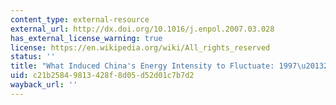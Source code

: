 ```yaml
---
content_type: external-resource
external_url: http://dx.doi.org/10.1016/j.enpol.2007.03.028
has_external_license_warning: true
license: https://en.wikipedia.org/wiki/All_rights_reserved
status: ''
title: "What Induced China's Energy Intensity to Fluctuate: 1997\u20132006?"
uid: c21b2584-9813-428f-8d05-d52d01c7b7d2
wayback_url: ''
---
```

